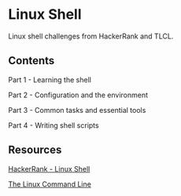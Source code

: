 # Linux Shell

Linux shell challenges from HackerRank and TLCL.

## Contents

Part 1 - Learning the shell

Part 2 - Configuration and the environment

Part 3 - Common tasks and essential tools

Part 4 - Writing shell scripts

## Resources

[HackerRank - Linux Shell](https://www.hackerrank.com/domains/shell)

[The Linux Command Line](http://linuxcommand.org/tlcl.php)
